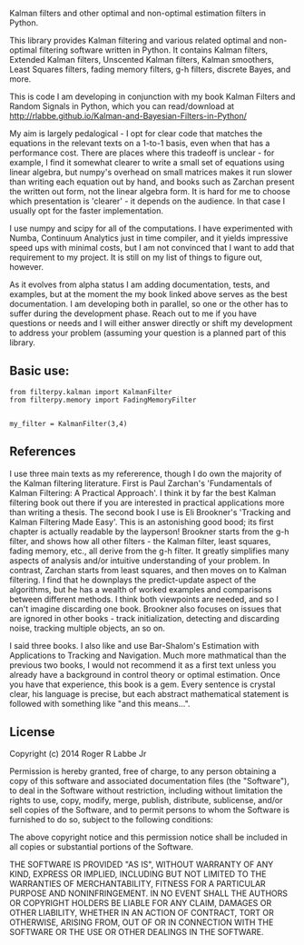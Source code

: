Kalman filters and other optimal and non-optimal estimation filters in Python.


This library provides Kalman filtering and various related optimal and
non-optimal filtering software written in Python. It contains Kalman
filters, Extended Kalman filters, Unscented Kalman filters, Kalman
smoothers, Least Squares filters, fading memory filters, g-h filters,
discrete Bayes, and more. 

This is code I am developing in conjunction with my book 
Kalman Filters and Random Signals in Python, which you can read/download at
http://rlabbe.github.io/Kalman-and-Bayesian-Filters-in-Python/

My aim is largely pedalogical - I opt for clear code that matches the
equations in the relevant texts on a 1-to-1 basis, even when that has a 
performance cost. There are places where this tradeoff is unclear - 
for example, I find it somewhat clearer to write a small set of equations 
using linear algebra, but numpy's overhead on small matrices makes it 
run slower than writing each equation out by hand, and books such as
Zarchan present the written out form, not the linear algebra form. It is 
hard for me to choose which presentation is 'clearer' - it depends on the
audience. In that case I usually opt for the faster implementation. 

I use numpy and scipy for all of the computations. I have experimented
with Numba, Continuum Analytics just in time compiler, and it yields 
impressive speed ups with minimal costs, but I am not convinced that I want
to add that requirement to my project. It is still on my list of things to
figure out, however.

As it evolves from alpha status I am adding documentation, tests, and examples,
but at the moment the my book linked above serves as the best documentation. I am
developing both in parallel, so one or the other has to suffer during the
development phase.  Reach out to me if you have questions or needs and I will
either answer directly or shift my development to address your problem (assuming
your question is a planned part of this library.


Basic use:
--
```
from filterpy.kalman import KalmanFilter
from filterpy.memory import FadingMemoryFilter


my_filter = KalmanFilter(3,4)
```

References
--

I use three main texts as my refererence, though I do own the majority of
the Kalman filtering literature. First is Paul Zarchan's 'Fundamentals of
Kalman Filtering: A Practical Approach'. I think it by far the best Kalman
filtering book out there if you are interested in practical applications
more than writing a thesis. The second book I use is Eli Brookner's 'Tracking
and Kalman Filtering Made Easy'. This is an astonishing good bood; its
first chapter is actually readable by the layperson! Brookner starts from the
g-h filter, and shows how all other filters - the Kalman filter, least squares,
fading memory, etc., all derive from the g-h filter. It greatly simplifies
many aspects of analysis and/or intuitive understanding of your problem. In
contrast, Zarchan starts from least squares, and then moves on to Kalman 
filtering. I find that he downplays the predict-update aspect of the algorithms,
but he has a wealth of worked examples and comparisons between different methods.
I think both viewpoints are needed, and so I can't imagine discarding one book.
Brookner also focuses on issues that are ignored in other books - track 
initialization, detecting and discarding noise, tracking multiple objects, an
so on.

I said three books. I also like and use Bar-Shalom's Estimation with Applications
to Tracking and Navigation. Much more mathmatical than the previous two books,
I would not recommend it as a first text unless you already have a background
in control theory or optimal estimation. Once you have that experience, this book
is a gem. Every sentence is crystal clear, his language is precise, but each
abstract mathematical statement is followed with something like "and this means...".


License
--
Copyright (c) 2014 Roger R Labbe Jr

Permission is hereby granted, free of charge, to any person obtaining a copy
of this software and associated documentation files (the "Software"), to deal
in the Software without restriction, including without limitation the rights
to use, copy, modify, merge, publish, distribute, sublicense, and/or sell
copies of the Software, and to permit persons to whom the Software is
furnished to do so, subject to the following conditions:

The above copyright notice and this permission notice shall be included in
all copies or substantial portions of the Software.

THE SOFTWARE IS PROVIDED "AS IS", WITHOUT WARRANTY OF ANY KIND, EXPRESS OR
IMPLIED, INCLUDING BUT NOT LIMITED TO THE WARRANTIES OF MERCHANTABILITY,
FITNESS FOR A PARTICULAR PURPOSE AND NONINFRINGEMENT. IN NO EVENT SHALL THE
AUTHORS OR COPYRIGHT HOLDERS BE LIABLE FOR ANY CLAIM, DAMAGES OR OTHER
LIABILITY, WHETHER IN AN ACTION OF CONTRACT, TORT OR OTHERWISE, ARISING FROM,
OUT OF OR IN CONNECTION WITH THE SOFTWARE OR THE USE OR OTHER DEALINGS IN
THE SOFTWARE.

